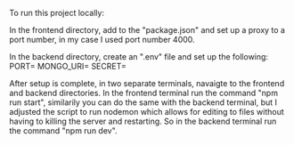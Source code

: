 To run this project locally:

In the frontend directory, add to the "package.json" and set up a proxy to a port number, in my case I used port number 4000.

In the backend directory, create an ".env" file and set up the following:
PORT=<Port Number>
MONGO_URI=<MongoDB URI Setup>
SECRET=<Random set of characeter for encryption>

After setup is complete, in two separate terminals, navaigte to the frontend and backend directories. In the frontend terminal run the command "npm run start", similarily you can do the same with the backend terminal, but I adjusted the script to run nodemon which allows for editing to files without having to killing the server and restarting. So in the backend terminal run the command "npm run dev".
